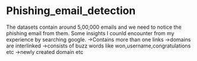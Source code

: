 # Phishing_email_detection

The datasets contain around 5,00,000 emails and we need to notice the phishing email from them.
Some insights I counld encounter from my experience by searching google.
->Contains more than one links
->domains are interlinked
->consists of buzz words like won,username,congratulations etc 
->newly created domain etc

